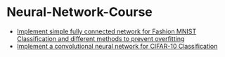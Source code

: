 # Neural-Network-Course
- [Implement simple fully connected network for Fashion MNIST Classification and different methods to prevent overfitting](/Fashion%20MNIST%20Classification)
- [Implement a convolutional neural network for CIFAR-10 Classification](/CIFAR-10%20Classification)
